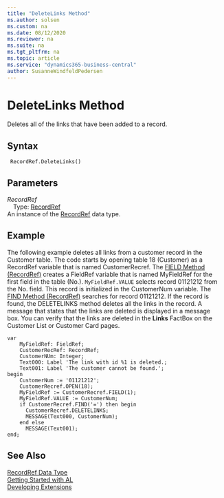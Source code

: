 ```yaml
---
title: "DeleteLinks Method"
ms.author: solsen
ms.custom: na
ms.date: 08/12/2020
ms.reviewer: na
ms.suite: na
ms.tgt_pltfrm: na
ms.topic: article
ms.service: "dynamics365-business-central"
author: SusanneWindfeldPedersen
---
```

[//]: # (START>DO_NOT_EDIT)
[//]: # (IMPORTANT:Do not edit any of the content between here and the END>DO_NOT_EDIT.)
[//]: # (Any modifications should be made in the .xml files in the ModernDev repo.)
# DeleteLinks Method
Deletes all of the links that have been added to a record.


## Syntax
```
 RecordRef.DeleteLinks()
```

## Parameters
*RecordRef*  
&emsp;Type: [RecordRef](recordref-data-type.md)  
An instance of the [RecordRef](recordref-data-type.md) data type.  


[//]: # (IMPORTANT: END>DO_NOT_EDIT)

## Example  
 The following example deletes all links from a customer record in the Customer table. The code starts by opening table 18 \(Customer\) as a RecordRef variable that is named CustomerRecref. The [FIELD Method \(RecordRef\)](recordref-field-method.md) creates a FieldRef variable that is named MyFieldRef for the first field in the table \(No.\). `MyFieldRef.VALUE` selects record 01121212 from the No. field. This record is initialized in the CustomerNum variable. The [FIND Method \(RecordRef\)](recordref-find-method.md) searches for record 01121212. If the record is found, the DELETELINKS method deletes all the links in the record. A message that states that the links are deleted is displayed in a message box. You can verify that the links are deleted in the **Links** FactBox on the Customer List or Customer Card pages. 
  
```  
var
    MyFieldRef: FieldRef;
    CustomerRecRef: RecordRef;
    CustomerNUm: Integer;
    Text000: Label 'The link with id %1 is deleted.;
    Text001: Label 'The customer cannot be found.';
begin     
    CustomerNum := '01121212';  
    CustomerRecref.OPEN(18);  
    MyFieldRef := CustomerRecref.FIELD(1);  
    MyFieldRef.VALUE := CustomerNum;  
    if CustomerRecref.FIND('=') then begin  
      CustomerRecref.DELETELINKS;  
      MESSAGE(Text000, CustomerNum);  
    end else
      MESSAGE(Text001);  
end;
```  

## See Also
[RecordRef Data Type](recordref-data-type.md)  
[Getting Started with AL](../../devenv-get-started.md)  
[Developing Extensions](../../devenv-dev-overview.md)